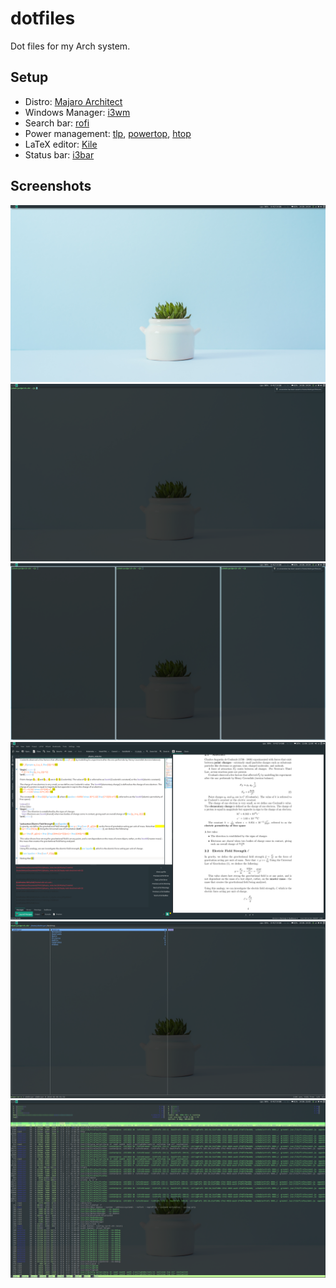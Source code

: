 # dotfiles
Dot files for my Arch system.

## Setup
- Distro: [Majaro Architect](https://manjaro.org/)
- Windows Manager: [i3wm](https://i3wm.org/)
- Search bar: [rofi](https://github.com/DaveDavenport/rofi)
- Power management: [tlp](https://github.com/linrunner/TLP), [powertop](https://github.com/fenrus75/powertop), [htop](https://github.com/hishamhm/htop)
- LaTeX editor: [Kile](https://kile.sourceforge.io/)
- Status bar: [i3bar](https://github.com/i3/i3)

## Screenshots
![desktop](https://raw.githubusercontent.com/ShehryarX/dotfiles/master/screenshots/desktop.png "desktop")
![urxvt](https://raw.githubusercontent.com/ShehryarX/dotfiles/master/screenshots/urxvt.png "urxvt")
![i3wm](https://raw.githubusercontent.com/ShehryarX/dotfiles/master/screenshots/i3wm.png "i3wm")
![latex](https://raw.githubusercontent.com/ShehryarX/dotfiles/master/screenshots/latex.png "latex")
![ranger](https://raw.githubusercontent.com/ShehryarX/dotfiles/master/screenshots/ranger.png "ranger")
![htop](https://raw.githubusercontent.com/ShehryarX/dotfiles/master/screenshots/htop.png "htop")
